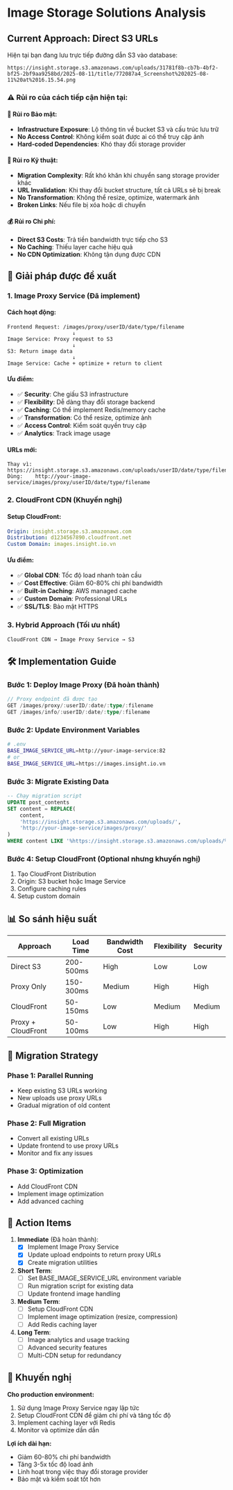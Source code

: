 # Image Storage Solutions Analysis

## Current Approach: Direct S3 URLs
Hiện tại bạn đang lưu trực tiếp đường dẫn S3 vào database:
```
https://insight.storage.s3.amazonaws.com/uploads/31781f8b-cb7b-4bf2-bf25-2bf9aa9258bd/2025-08-11/title/772087a4_Screenshot%202025-08-11%20at%2016.15.54.png
```

### ⚠️ Rủi ro của cách tiếp cận hiện tại:

#### 🚨 Rủi ro Bảo mật:
- **Infrastructure Exposure**: Lộ thông tin về bucket S3 và cấu trúc lưu trữ
- **No Access Control**: Không kiểm soát được ai có thể truy cập ảnh
- **Hard-coded Dependencies**: Khó thay đổi storage provider

#### 🔧 Rủi ro Kỹ thuật:
- **Migration Complexity**: Rất khó khăn khi chuyển sang storage provider khác
- **URL Invalidation**: Khi thay đổi bucket structure, tất cả URLs sẽ bị break
- **No Transformation**: Không thể resize, optimize, watermark ảnh
- **Broken Links**: Nếu file bị xóa hoặc di chuyển

#### 💰 Rủi ro Chi phí:
- **Direct S3 Costs**: Trả tiền bandwidth trực tiếp cho S3
- **No Caching**: Thiếu layer cache hiệu quả
- **No CDN Optimization**: Không tận dụng được CDN

## 🚀 Giải pháp được đề xuất

### 1. **Image Proxy Service** (Đã implement)

#### Cách hoạt động:
```
Frontend Request: /images/proxy/userID/date/type/filename
                     ↓
Image Service: Proxy request to S3
                     ↓
S3: Return image data
                     ↓
Image Service: Cache + optimize + return to client
```

#### Ưu điểm:
- ✅ **Security**: Che giấu S3 infrastructure
- ✅ **Flexibility**: Dễ dàng thay đổi storage backend
- ✅ **Caching**: Có thể implement Redis/memory cache
- ✅ **Transformation**: Có thể resize, optimize ảnh
- ✅ **Access Control**: Kiểm soát quyền truy cập
- ✅ **Analytics**: Track image usage

#### URLs mới:
```
Thay vì: https://insight.storage.s3.amazonaws.com/uploads/userID/date/type/filename
Dùng:    http://your-image-service/images/proxy/userID/date/type/filename
```

### 2. **CloudFront CDN** (Khuyến nghị)

#### Setup CloudFront:
```yaml
Origin: insight.storage.s3.amazonaws.com
Distribution: d1234567890.cloudfront.net
Custom Domain: images.insight.io.vn
```

#### Ưu điểm:
- ✅ **Global CDN**: Tốc độ load nhanh toàn cầu
- ✅ **Cost Effective**: Giảm 60-80% chi phí bandwidth
- ✅ **Built-in Caching**: AWS managed cache
- ✅ **Custom Domain**: Professional URLs
- ✅ **SSL/TLS**: Bảo mật HTTPS

### 3. **Hybrid Approach** (Tối ưu nhất)

```
CloudFront CDN → Image Proxy Service → S3
```

## 🛠️ Implementation Guide

### Bước 1: Deploy Image Proxy (Đã hoàn thành)
```go
// Proxy endpoint đã được tạo
GET /images/proxy/:userID/:date/:type/:filename
GET /images/info/:userID/:date/:type/:filename
```

### Bước 2: Update Environment Variables
```bash
# .env
BASE_IMAGE_SERVICE_URL=http://your-image-service:82
# or
BASE_IMAGE_SERVICE_URL=https://images.insight.io.vn
```

### Bước 3: Migrate Existing Data
```sql
-- Chạy migration script
UPDATE post_contents 
SET content = REPLACE(
    content, 
    'https://insight.storage.s3.amazonaws.com/uploads/', 
    'http://your-image-service/images/proxy/'
)
WHERE content LIKE '%https://insight.storage.s3.amazonaws.com/uploads/%';
```

### Bước 4: Setup CloudFront (Optional nhưng khuyến nghị)
1. Tạo CloudFront Distribution
2. Origin: S3 bucket hoặc Image Service
3. Configure caching rules
4. Setup custom domain

## 📊 So sánh hiệu suất

| Approach | Load Time | Bandwidth Cost | Flexibility | Security |
|----------|-----------|----------------|-------------|----------|
| Direct S3 | 200-500ms | High | Low | Low |
| Proxy Only | 150-300ms | Medium | High | High |
| CloudFront | 50-150ms | Low | Medium | Medium |
| Proxy + CloudFront | 50-100ms | Low | High | High |

## 🔄 Migration Strategy

### Phase 1: Parallel Running
- Keep existing S3 URLs working
- New uploads use proxy URLs
- Gradual migration of old content

### Phase 2: Full Migration
- Convert all existing URLs
- Update frontend to use proxy URLs
- Monitor and fix any issues

### Phase 3: Optimization
- Add CloudFront CDN
- Implement image optimization
- Add advanced caching

## 🚨 Action Items

1. **Immediate** (Đã hoàn thành):
   - [x] Implement Image Proxy Service
   - [x] Update upload endpoints to return proxy URLs
   - [x] Create migration utilities

2. **Short Term**:
   - [ ] Set BASE_IMAGE_SERVICE_URL environment variable
   - [ ] Run migration script for existing data
   - [ ] Update frontend image handling

3. **Medium Term**:
   - [ ] Setup CloudFront CDN
   - [ ] Implement image optimization (resize, compression)
   - [ ] Add Redis caching layer

4. **Long Term**:
   - [ ] Image analytics and usage tracking
   - [ ] Advanced security features
   - [ ] Multi-CDN setup for redundancy

## 🎯 Khuyến nghị

**Cho production environment:**
1. Sử dụng Image Proxy Service ngay lập tức
2. Setup CloudFront CDN để giảm chi phí và tăng tốc độ
3. Implement caching layer với Redis
4. Monitor và optimize dần dần

**Lợi ích dài hạn:**
- Giảm 60-80% chi phí bandwidth
- Tăng 3-5x tốc độ load ảnh
- Linh hoạt trong việc thay đổi storage provider
- Bảo mật và kiểm soát tốt hơn 